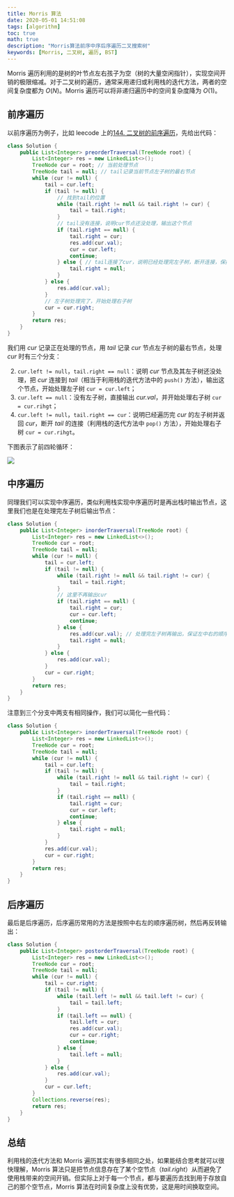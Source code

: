 ```yaml
---
title: Morris 算法
date: 2020-05-01 14:51:08
tags: [algorithm]
toc: true
math: true
description: "Morris算法前序中序后序遍历二叉搜索树"
keywords: [Morris, 二叉树, 遍历, BST]
---
```


Morris 遍历利用的是树的叶节点左右孩子为空（树的大量空闲指针），实现空间开销的极限缩减。对于二叉树的遍历，通常采用递归或利用栈的迭代方法，两者的空间复杂度都为 $O\left ( N \right )$。Morris 遍历可以将非递归遍历中的空间复杂度降为 $O\left ( 1 \right )$。

## 前序遍历

以前序遍历为例子，比如 leecode 上的[144. 二叉树的前序遍历](https://leetcode-cn.com/problems/binary-tree-preorder-traversal/)，先给出代码：

```java
class Solution {
    public List<Integer> preorderTraversal(TreeNode root) {
        List<Integer> res = new LinkedList<>();
        TreeNode cur = root; // 当前处理节点
        TreeNode tail = null; // tail记录当前节点左子树的最右节点
        while (cur != null) {
            tail = cur.left;
            if (tail != null) {
                // 找到tail的位置
                while (tail.right != null && tail.right != cur) {
                    tail = tail.right;
                }
                // tail没有连接，说明cur节点还没处理，输出这个节点
                if (tail.right == null) {
                    tail.right = cur;
                    res.add(cur.val);
                    cur = cur.left;
                    continue;
                } else { // tail连接了cur，说明已经处理完左子树，断开连接，保持树的原型
                    tail.right = null;
                }
            } else {
                res.add(cur.val);
            }
            // 左子树处理完了，开始处理右子树
            cur = cur.right;
        }
        return res;
    }
}
```

我们用 *cur* 记录正在处理的节点，用 *tail* 记录 *cur* 节点左子树的最右节点，处理 *cur* 时有三个分支：

2. `cur.left != null`，`tail.right == null`：说明 *cur* 节点及其左子树还没处理，把 *cur* 连接到 *tail*（相当于利用栈的迭代方法中的 `push()` 方法），输出这个节点，开始处理左子树 `cur = cur.left`；
2. `cur.left == null`：没有左子树，直接输出 *cur.val*，并开始处理右子树 `cur = cur.rihgt`；
3. `cur.left != null`，`tail.right == cur`：说明已经遍历完 *cur* 的左子树并返回 *cur*，断开 *tail* 的连接（利用栈的迭代方法中 `pop()` 方法），开始处理右子树 `cur = cur.rihgt`。

下图表示了前四轮循环：

![](https://qttblog.oss-cn-hangzhou.aliyuncs.com/after3.26/20200501152328.jpg)

## 中序遍历

同理我们可以实现中序遍历，类似利用栈实现中序遍历时是再出栈时输出节点，这里我们也是在处理完左子树后输出节点：

```java
class Solution {
    public List<Integer> inorderTraversal(TreeNode root) {
        List<Integer> res = new LinkedList<>();
        TreeNode cur = root;
        TreeNode tail = null;
        while (cur != null) {
            tail = cur.left;
            if (tail != null) {
                while (tail.right != null && tail.right != cur) {
                    tail = tail.right;
                }
                // 这里不再输出cur
                if (tail.right == null) {
                    tail.right = cur;
                    cur = cur.left;
                    continue;
                } else {
                    res.add(cur.val); // 处理完左子树再输出，保证左中右的顺序
                    tail.right = null;
                }
            } else {
                res.add(cur.val);
            }
            cur = cur.right;
        }
        return res;
    }
}
```

注意到三个分支中两支有相同操作，我们可以简化一些代码：

```java
class Solution {
    public List<Integer> inorderTraversal(TreeNode root) {
        List<Integer> res = new LinkedList<>();
        TreeNode cur = root;
        TreeNode tail = null;
        while (cur != null) {
            tail = cur.left;
            if (tail != null) {
                while (tail.right != null && tail.right != cur) {
                    tail = tail.right;
                }
                if (tail.right == null) {
                    tail.right = cur;
                    cur = cur.left;
                    continue;
                } else {
                    tail.right = null;
                }
            }
            res.add(cur.val);
            cur = cur.right;
        }
        return res;
    }
}
```

## 后序遍历

最后是后序遍历，后序遍历常用的方法是按照中右左的顺序遍历树，然后再反转输出：

```java
class Solution {
    public List<Integer> postorderTraversal(TreeNode root) {
        List<Integer> res = new LinkedList<>();
        TreeNode cur = root;
        TreeNode tail = null;
        while (cur != null) {
            tail = cur.right;
            if (tail != null) {
                while (tail.left != null && tail.left != cur) {
                    tail = tail.left;
                }
                if (tail.left == null) {
                    tail.left = cur;
                    res.add(cur.val);
                    cur = cur.right;
                    continue;
                } else {
                    tail.left = null;
                }
            } else {
                res.add(cur.val);
            }
            cur = cur.left;
        }
        Collections.reverse(res);
        return res; 
    }
}
```

## 总结

利用栈的迭代方法和 Morris 遍历其实有很多相同之处，如果能结合思考就可以很快理解，Morris 算法只是把节点信息存在了某个空节点（*tail.right*）从而避免了使用栈带来的空间开销。但实际上对于每一个节点，都与要遍历去找到用于存放自己的那个空节点，Morris 算法在时间复杂度上没有优势，这是用时间换取空间。